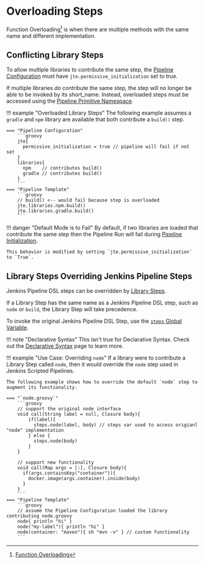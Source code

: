 # Overloading Steps

Function Overloading[^1] is when there are multiple methods with the same name and different implementation.

## Conflicting Library Steps

To allow multiple libraries to contribute the same step, the [Pipeline Configuration](../pipeline-configuration/overview.md) must have `jte.permissive_initialization` set to true.

If multiple libraries *do* contribute the same step, the step will no longer be able to be invoked by its short_name.
Instead, overloaded steps must be accessed using the [Pipeline Primitive Namespace](../pipeline-primitives/primitive-namespace.md).

!!! example "Overloaded Library Steps"
    The following example assumes a `gradle` and `npm` library are available that both contribute a `build()` step.

    === "Pipeline Configuration"
        ```groovy
        jte{
          permissive_initialization = true // pipeline will fail if not set
        }
        libraries{
          npm    // contributes build()
          gradle // contributes build()
        }
        ```
    === "Pipeline Template"
        ```groovy
        // build() <-- would fail because step is overloaded
        jte.libraries.npm.build() 
        jte.libraries.gradle.build()
        ```

!!! danger "Default Mode is to Fail"
    By default, if two libraries are loaded that contribute the same step then the Pipeline Run will fail during [Pipeline Initialization](./pipeline-initialization.md).

    This behavior is modified by setting `jte.permissive_initialization` to `True`.

## Library Steps Overriding Jenkins Pipeline Steps

Jenkins Pipeline DSL steps can be overridden by [Library Steps](../library-development/library-steps.md).

If a Library Step has the same name as a Jenkins Pipeline DSL step, such as `node` or `build`, the Library Step will take precedence.

To invoke the original Jenkins Pipeline DSL Step, use the [`steps` Global Variable](../../reference/autowired-variables.md#steps).

!!! note "Declarative Syntax"
    This isn't true for Declarative Syntax.
    Check out the [Declarative Syntax](../pipeline-templates/declarative-syntax.md#step-resolution) page to learn more.

!!! example "Use Case: Overriding `node`"
    If a library were to contribute a Library Step called `node`, then it would override the `node` step used in Jenkins Scripted Pipelines.

    The following example shows how to override the default `node` step to augment its functionality.

    === "`node.groovy`"
        ```groovy
        // support the original node interface
        void call(String label = null, Closure body){
            if(label){
              steps.node(label, body) // steps var used to access origianl "node" implementation
            } else {
              steps.node(body)
            }
        }

        // support new functionality
        void call(Map args = [:], Closure body){
          if(args.containsKey("container")){
            docker.image(args.container).inside(body)
          }
        }
        ```
    === "Pipeline Template"
        ```groovy
        // assume the Pipeline Configuration loaded the library contributing node.groovy
        node{ println "hi" }
        node("my-label"){ println "hi" }
        node(container: "maven"){ sh "mvn -v" } // custom functionality
        ```

[^1]: [Function Overloading](https://en.wikipedia.org/wiki/Function_overloading)
